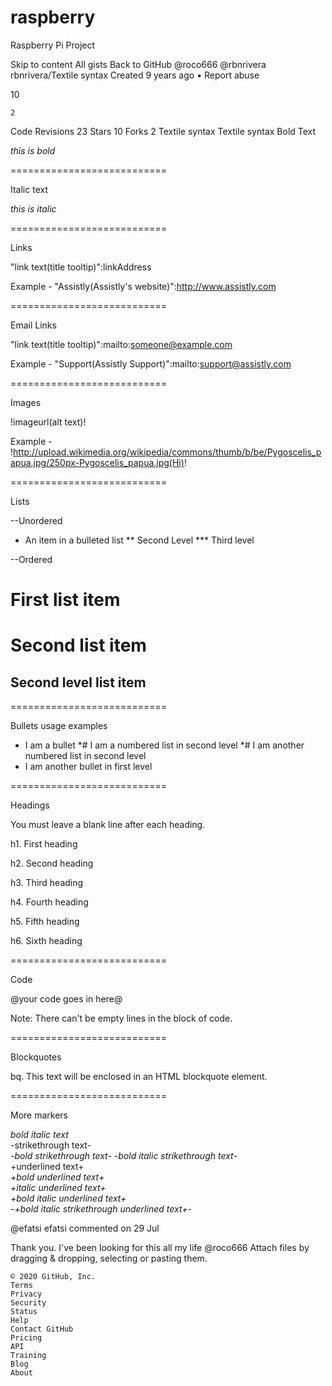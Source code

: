 # raspberry
Raspberry Pi Project

Skip to content
All gists
Back to GitHub
@roco666
@rbnrivera
rbnrivera/Textile syntax
Created 9 years ago • Report abuse

10

    2

Code
Revisions 23
Stars 10
Forks 2
Textile syntax
Textile syntax
Bold Text

*this is bold* 

===========================

Italic text

_this is italic_

===========================

Links

"link text(title tooltip)":linkAddress

Example - "Assistly(Assistly's website)":http://www.assistly.com

===========================

Email Links

"link text(title tooltip)":mailto:someone@example.com

Example - "Support(Assistly Support)":mailto:support@assistly.com

===========================

Images

!imageurl(alt text)!

Example - !http://upload.wikimedia.org/wikipedia/commons/thumb/b/be/Pygoscelis_papua.jpg/250px-Pygoscelis_papua.jpg(Hi)!

===========================

Lists

--Unordered

* An item in a bulleted list
** Second Level
*** Third level

--Ordered

# First list item 
# Second list item 
## Second level list item

===========================

Bullets usage examples

* I am a bullet
*# I am a numbered list in second level
*# I am another numbered list in second level
* I am another bullet in first level

===========================

Headings

You must leave a blank line after each heading.

h1. First heading

h2. Second heading

h3. Third heading

h4. Fourth heading

h5. Fifth heading

h6. Sixth heading

===========================

Code

@your code goes in here@

Note: There can't be empty lines in the block of code.

===========================

Blockquotes

bq. This text will be enclosed in an HTML blockquote element.

===========================

More markers
	
*_bold italic text_*	
-strikethrough text-	
*-bold strikethrough text-*	
*_-bold italic strikethrough text-_*	
+underlined text+	
*+bold underlined text+*	
_+italic underlined text+_	
*_+bold italic underlined text+_*	
*_-+bold italic strikethrough underlined text+-_*

@efatsi
efatsi commented on 29 Jul

Thank you. I've been looking for this all my life
@roco666
Attach files by dragging & dropping, selecting or pasting them.

    © 2020 GitHub, Inc.
    Terms
    Privacy
    Security
    Status
    Help
    Contact GitHub
    Pricing
    API
    Training
    Blog
    About

